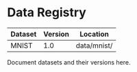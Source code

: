 # Data Registry

| Dataset | Version | Location |
|---------|---------|----------|
| MNIST | 1.0 | data/mnist/ |

Document datasets and their versions here.
